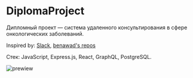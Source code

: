 # DiplomaProject

Дипломный проект — система удаленного консультирования в сфере
онкологических заболеваний.


Inspired by: [Slack](https://slack.com/), [benawad's repos](https://github.com/benawad?tab=repositories)

Стек: JavaScript, Express.js, React, GraphQL, PostgreSQL.

![prewiew](https://user-images.githubusercontent.com/14972023/173740339-ad6a0868-9e53-43d7-bb1e-6a2c85ee9356.png)
